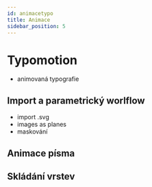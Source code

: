 ```yaml
---
id: animacetypo
title: Animace
sidebar_position: 5
---
```


# Typomotion

- animovaná typografie

## Import a parametrický worlflow
- import .svg
- images as planes
- maskování

## Animace písma

## Skládání vrstev
